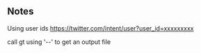 Notes
-----
Using user ids
https://twitter.com/intent/user?user_id=xxxxxxxxx


call gt using '--' to get an output file
